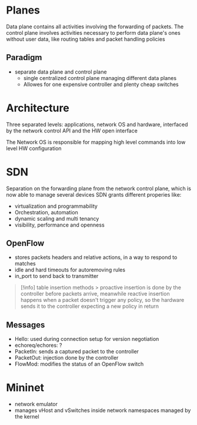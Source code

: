 # Planes
Data plane contains all activities involving the forwarding of packets. The control plane involves activities necessary to perform data plane's ones without user data, like routing tables and packet handling policies

## Paradigm
- separate data plane and control plane
	- single centralized control plane managing different data planes
	- Allowes for one expensive controller and plenty cheap switches

# Architecture
Three separated levels: applications, network OS and hardware, interfaced by the network control API and the HW open interface

The Network OS is responsible for mapping high level commands into low level HW configuration

# SDN
Separation on the forwarding plane from the network control plane, which is now able to manage several devices
SDN grants different properies like:
- virtualization and programmability
- Orchestration, automation 
- dynamic scaling and multi tenancy
- visibility, performance and openness


## OpenFlow
- stores packets headers and relative actions, in a way to respond to matches
- idle and hard timeouts for autoremoving rules
- in_port to send back to transmitter

> [!info] table insertion methods
	> proactive insertion is done by the controller before packets arrive, meanwhile reactive insertion happens when a packet doesn't trigger any policy, so the hardware sends it to the controller expecting a new policy in return

## Messages
- Hello: used during connection setup for version negotiation
- echoreq/echores: ?
- PacketIn: sends a captured packet to the controller
- PacketOut: injection done by the controller
- FlowMod: modifies the status of an OpenFlow switch

# Mininet
- network emulator
- manages vHost and vSwitches inside network namespaces managed by the kernel 